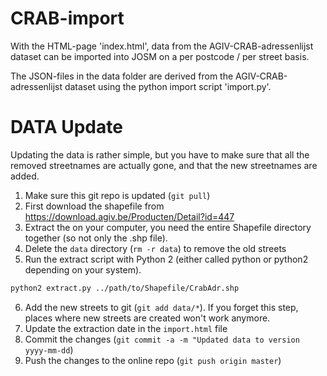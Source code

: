 CRAB-import
===========

With the HTML-page 'index.html', data from the AGIV-CRAB-adressenlijst dataset can be imported into JOSM on a per postcode / per street basis. 

The JSON-files in the data folder are derived from the AGIV-CRAB-adressenlijst dataset using the python import script 'import.py'.

DATA Update
===========

Updating the data is rather simple, but you have to make sure that all the removed streetnames are actually gone, and that the new streetnames are added.

1. Make sure this git repo is updated (`git pull`)
2. First download the shapefile from https://download.agiv.be/Producten/Detail?id=447
3. Extract the on your computer, you need the entire Shapefile directory together (so not only the .shp file).
4. Delete the `data` directory (`rm -r data`) to remove the old streets
5. Run the extract script with Python 2 (either called python or python2 depending on your system).
  ```sh
  python2 extract.py ../path/to/Shapefile/CrabAdr.shp
  ```
6. Add the new streets to git (`git add data/*`). If you forget this step, places where new streets are created won't work anymore.
7. Update the extraction date in the `import.html` file
8. Commit the changes (`git commit -a -m "Updated data to version yyyy-mm-dd`)
9. Push the changes to the online repo (`git push origin master`)
